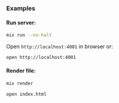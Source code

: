 ### Examples

#### Run server:

```bash
mix run --no-halt
```

Open `http://localhost:4001` in browser or:

```bash
open http://localhost:4001
```

#### Render file:

```bash
mix render
```

```bash
open index.html
```
